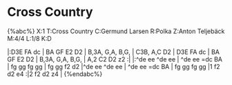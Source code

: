 # Cross Country

{%abc%}
X:1
T:Cross Country
C:Germund Larsen
R:Polka
Z:Anton Teljebäck
M:4/4
L:1/8
K:D

|:D3E FA dc | BA GF E2 D2 | B,3A, G,A, B,G, | C3B, A,C D2 | D3E FA dc | BA GF E2 D2 | B,3A, G,A, B,G, | A,2 C2 D2 z2 :|
|:^de ee ^de ee | ^de ee =dc BA | fg gg fg gg | fg gg f2 d2 |^de ee ^de ee | ^de ee =dc BA | fg gg fg gg |1 f2 d2 e4 :|2 f2 d2 z4 | 
{%endabc%}
